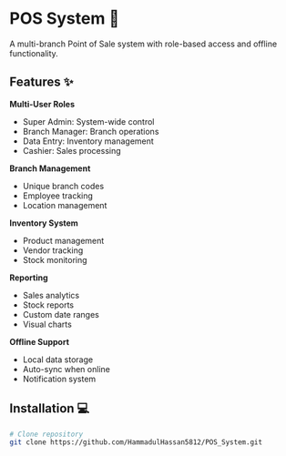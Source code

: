 # POS System 🏪

A multi-branch Point of Sale system with role-based access and offline functionality.

## Features ✨

**Multi-User Roles** 
  - Super Admin: System-wide control
  - Branch Manager: Branch operations
  - Data Entry: Inventory management
  - Cashier: Sales processing

 **Branch Management** 
  - Unique branch codes
  - Employee tracking
  - Location management

 **Inventory System** 
  - Product management
  - Vendor tracking
  - Stock monitoring

 **Reporting** 
  - Sales analytics
  - Stock reports
  - Custom date ranges
  - Visual charts

 **Offline Support** 
  - Local data storage
  - Auto-sync when online
  - Notification system

## Installation 💻

```bash
# Clone repository
git clone https://github.com/HammadulHassan5812/POS_System.git

